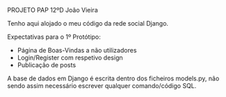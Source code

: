 PROJETO PAP 12ºD João Vieira

Tenho aqui alojado o meu código da rede social Django.

Expectativas para o 1º Protótipo:
  - Página de Boas-Vindas a não utilizadores
  - Login/Register com respetivo design
  - Publicação de posts

A base de dados em Django é escrita dentro dos ficheiros models.py,
não sendo assim necessário escrever qualquer comando/código SQL.
